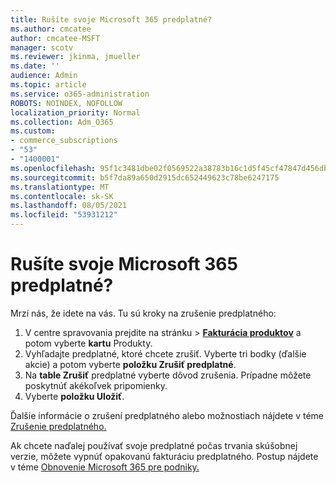 ```yaml
---
title: Rušíte svoje Microsoft 365 predplatné?
ms.author: cmcatee
author: cmcatee-MSFT
manager: scotv
ms.reviewer: jkinma, jmueller
ms.date: ''
audience: Admin
ms.topic: article
ms.service: o365-administration
ROBOTS: NOINDEX, NOFOLLOW
localization_priority: Normal
ms.collection: Adm_O365
ms.custom:
- commerce_subscriptions
- "53"
- "1400001"
ms.openlocfilehash: 95f1c3481dbe02f0569522a38783b16c1d5f45cf47847d456dbed9ccda52c3c2
ms.sourcegitcommit: b5f7da89a650d2915dc652449623c78be6247175
ms.translationtype: MT
ms.contentlocale: sk-SK
ms.lasthandoff: 08/05/2021
ms.locfileid: "53931212"
---
```

# <a name="canceling-your-microsoft-365-subscription"></a>Rušíte svoje Microsoft 365 predplatné?

Mrzí nás, že idete na vás. Tu sú kroky na zrušenie predplatného:

1. V centre spravovania prejdite na stránku  >  **[Fakturácia produktov](https://go.microsoft.com/fwlink/p/?linkid=842054)** a potom vyberte **kartu** Produkty.
2. Vyhľadajte predplatné, ktoré chcete zrušiť. Vyberte tri bodky (ďalšie akcie) a potom vyberte **položku Zrušiť predplatné**.
3. Na **table Zrušiť** predplatné vyberte dôvod zrušenia. Prípadne môžete poskytnúť akékoľvek pripomienky.
4. Vyberte **položku Uložiť**.

Ďalšie informácie o zrušení predplatného alebo možnostiach nájdete v téme [Zrušenie predplatného.](/microsoft-365/commerce/subscriptions/cancel-your-subscription)

Ak chcete naďalej používať svoje predplatné počas trvania skúšobnej verzie, môžete vypnúť opakovanú fakturáciu predplatného. Postup nájdete v téme [Obnovenie Microsoft 365 pre podniky.](/microsoft-365/commerce/subscriptions/renew-your-subscription)